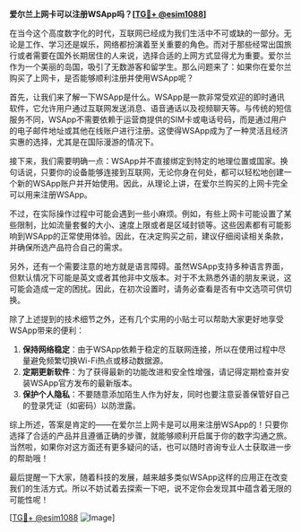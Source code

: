 **爱尔兰上网卡可以注册WSApp吗？[[TG💪+ @esim1088](https://t.me/s/esim1088)]**

在当今这个高度数字化的时代，互联网已经成为我们生活中不可或缺的一部分。无论是工作、学习还是娱乐，网络都扮演着至关重要的角色。而对于那些经常出国旅行或者需要在国外长期居住的人来说，选择合适的上网方式显得尤为重要。爱尔兰作为一个美丽的岛国，吸引了无数游客和留学生。那么问题来了：如果你在爱尔兰购买了上网卡，是否能够顺利注册并使用WSApp呢？

首先，让我们来了解一下WSApp是什么。WSApp是一款非常受欢迎的即时通讯软件，它允许用户通过互联网发送消息、语音通话以及视频聊天等。与传统的短信服务不同，WSApp不需要依赖于运营商提供的SIM卡或电话号码，而是通过用户的电子邮件地址或其他在线账户进行注册。这使得WSApp成为了一种灵活且经济实惠的选择，尤其是在国际漫游的情况下。

接下来，我们需要明确一点：WSApp并不直接绑定到特定的地理位置或国家。换句话说，只要你的设备能够连接到互联网，无论你身在何处，都可以轻松地创建一个新的WSApp账户并开始使用。因此，从理论上讲，在爱尔兰购买的上网卡完全可以用来注册WSApp。

不过，在实际操作过程中可能会遇到一些小麻烦。例如，有些上网卡可能设置了某些限制，比如流量套餐的大小、速度上限或者是区域封锁等。这些因素都有可能影响到WSApp的正常使用体验。因此，在决定购买之前，建议仔细阅读相关条款，并确保所选产品符合自己的需求。

另外，还有一个需要注意的地方就是语言障碍。虽然WSApp支持多种语言界面，但默认情况下可能是英文或者其他非中文版本。对于不太熟悉外语的朋友来说，这可能会造成一定的困扰。因此，在初次设置时，请务必查看是否有中文选项可供切换。

除了上述提到的技术细节之外，还有几个实用的小贴士可以帮助大家更好地享受WSApp带来的便利：

1. **保持网络稳定**：由于WSApp依赖于稳定的互联网连接，所以在使用过程中尽量避免频繁切换Wi-Fi热点或移动数据源。
2. **定期更新软件**：为了获得最新的功能改进和安全性增强，请记得定期检查并安装WSApp官方发布的最新版本。
3. **保护个人隐私**：不要随意添加陌生人作为好友，同时也要注意妥善保管好自己的登录凭证（如密码）以防泄露。

综上所述，答案是肯定的——在爱尔兰上网卡是可以用来注册WSApp的！只要你选择了合适的产品并且遵循正确的步骤，就能够顺利开启属于你的数字沟通之旅。当然啦，如果你对这方面还有更多疑问的话，也可以随时咨询专业人士获取进一步的帮助哦！

最后提醒一下大家，随着科技的发展，越来越多类似WSApp这样的应用正在改变我们的生活方式。所以不妨试着去探索一下吧，说不定你会发现其中蕴含着无限的可能性呢！

[[TG💪+ @esim1088](https://t.me/s/esim1088) ![Image](https://i.postimg.cc/4NQfJmqS/Snipaste-2025-05-13-00-14-12.png)]